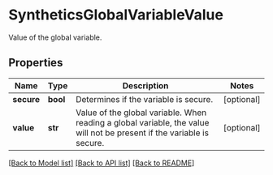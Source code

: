 # SyntheticsGlobalVariableValue

Value of the global variable.

## Properties
Name | Type | Description | Notes
------------ | ------------- | ------------- | -------------
**secure** | **bool** | Determines if the variable is secure. | [optional] 
**value** | **str** | Value of the global variable. When reading a global variable, the value will not be present if the variable is secure. | [optional] 

[[Back to Model list]](README.md#documentation-for-models) [[Back to API list]](README.md#documentation-for-api-endpoints) [[Back to README]](README.md)


